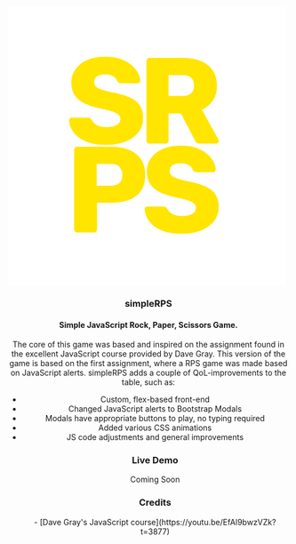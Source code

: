 <img align="center" src="dist/git/srps-git.png" alt="srps logo">

<h3 align="center">simpleRPS</h3>
<h4 align="center">Simple JavaScript Rock, Paper, Scissors Game.</h4>

<p align="center">The core of this game was based and inspired on the assignment found in the excellent JavaScript course provided by Dave Gray. This version of the game is based on the first assignment, where a RPS game was made based on JavaScript alerts. simpleRPS adds a couple of QoL-improvements to the table, such as:</p>

<ul align="center">
<li align="center">Custom, flex-based front-end</li>
<li align="center">Changed JavaScript alerts to Bootstrap Modals</li>
<li align="center">Modals have appropriate buttons to play, no typing required</li>
<li align="center">Added various CSS animations</li>
<li align="center">JS code adjustments and general improvements</li>

<h3 align="center">Live Demo</h3>
<p align="center">Coming Soon</p>

<h3 align="center">Credits</h3>
- [Dave Gray's JavaScript course](https://youtu.be/EfAl9bwzVZk?t=3877)
